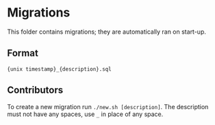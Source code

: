 # Migrations

This folder contains migrations; they are automatically ran on start-up.

## Format
```
{unix timestamp}_{description}.sql
```

## Contributors
To create a new migration run `./new.sh [description]`. The description must not have any spaces, use `_` in place of any space.